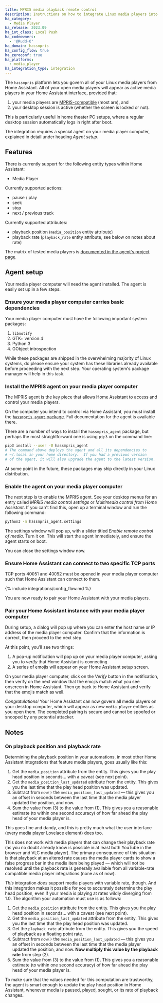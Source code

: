 ```yaml
---
title: MPRIS media playback remote control
description: Instructions on how to integrate Linux media players into Home Assistant
ha_category:
  - Media Player
ha_release: 2023.09
ha_iot_class: Local Push
ha_codeowners:
  - '@Rudd-O'
ha_domain: hassmpris
ha_config_flow: true
ha_zeroconf: true
ha_platforms:
  - media_player
ha_integration_type: integration
---
```


The `hassmpris` platform lets you govern all of your Linux media players from Home Assistant.  All of your open media players will appear as active media players in your Home Assistant interface, provided that:

1. your media players are [MPRIS-compatible](https://specifications.freedesktop.org/mpris-spec/) (most are), and
2. your desktop session is active (whether the screen is locked or not).

This is particularly useful in home theater PC setups, where a regular desktop session automatically logs in right after boot.

The integration requires a special agent on your media player computer, explained in detail under heading *Agent setup*.

## Features

There is currently support for the following entity types within Home Assistant:

- Media Player

Currently supported actions:

- pause / play
- seek
- stop
- next / previous track

Currently supported attributes:

- playback position (`media_position` entity attribute)
- playback rate (`playback_rate` entity attribute, see below on notes about rate)

The matrix of tested media players is [documented in the agent's project page](https://pypi.org/project/hassmpris-agent/).

## Agent setup

Your media player computer will need the agent installed.  The agent is easily set up in a few steps.

### Ensure your media player computer carries basic dependencies

Your media player computer must have the following important system packages:

1. `libnotify`
2. GTK+ version 4
3. Python 3
4. GObject introspection

While these packages are shipped in the overwhelming majority of Linux systems, do please ensure your system has these libraries already available before proceeding with the next step. Your operating system's package manager will help in this task.

### Install the MPRIS agent on your media player computer

The MPRIS agent is the key piece that allows Home Assistant to access and control your media players.

On the computer you intend to control via Home Assistant, you must install the [`hassmpris_agent` package](https://pypi.org/project/hassmpris-agent/).  Full documentation for the agent is available there.

There are a number of ways to install the `hassmpris_agent` package, but perhaps the most straightforward one is using `pip3` on the command line:

```bash
pip3 install --user -U hassmpris_agent
# The command above deploys the agent and all its dependencies to
# ~/.local in your home directory.  If you had a previous version
# of the agent, it will also upgrade the agent to the latest version.
```

At some point in the future, these packages may ship directly in your Linux distribution.

### Enable the agent on your media player computer

The next step is to enable the MPRIS agent. See your desktop menus for an entry called *MPRIS media control settings* or *Multimedia control from Home Assistant*. If you can't find this, open up a terminal window and run the following command:

```bash
python3 -m hassmpris_agent.settings
```

The settings window will pop up, with a slider titled *Enable remote control of media*. Turn it on. This will start the agent immediately, and ensure the agent starts on boot.

You can close the settings window now.

### Ensure Home Assistant can connect to two specific TCP ports

TCP ports 40051 and 40052 must be opened in your media player computer such that Home Assistant can connect to them.

{% include integrations/config_flow.md %}

You are now ready to pair your Home Assistant with your media players.

### Pair your Home Assistant instance with your media player computer

During setup, a dialog will pop up where you can enter the host name or IP address of the media player computer. Confirm that the information is correct, then proceed to the next step.

At this point, you'll see two things:

1. A pop-up notification will pop up on your media player computer, asking you to *verify* that Home Assistant is connecting.
2. A series of emojis will appear on your Home Assistant setup screen.

On your media player computer, click on the *Verify* button in the notification, then verify on the next window that the emojis match what you see onscreen in Home Assistant. Then go back to Home Assistant and verify that the emojis match as well.

*Congratulations!*  Your Home Assistant can now govern all media players on your desktop computer, which will appear as new `media_player` entities as you open them. The completed pairing is secure and cannot be spoofed or snooped by any potential attacker.

## Notes

### On playback position and playback rate

Determining the playback position in your automations, in most other Home Assistant integrations that feature media players, goes usually like this:

1. Get the `media_position` attribute from the entity.  This gives you the play head position in seconds... with a caveat (see next point).
2. Get the `media_position_last_updated` attribute from the entity.  This gives you the last time that the play head position was updated.
3. Subtract from `now()` the `media_position_last_updated` — this gives you an offset in seconds between the last time that the media player updated the position, and now.
4. Sum the value from (3) to the value from (1).  This gives you a reasonable estimate (to within one second accuracy) of how far ahead the play head of your media player is.

This goes fine and dandy, and this is pretty much what the user interface (every media player Lovelace element) does too.

This does not work with media players that can change their playback rate (as you no doubt already know is possible in at least both YouTube in the browser and VLC media player).  The primary consequence of this situation is that playback at an altered rate causes the media player cards to show a false progress bar in the media item being played — which will not be resolved until the playback rate is generally available from all variable-rate compatible media player integrations (none as of now).

*This* integration *does* support media players with variable rate, though.  And this integration makes it possible for you to accurately determine the play head position, even if your media is playing at rates wildly diverging from 1.0.  The algorithm your automation must use is as follows:

1. Get the `media_position` attribute from the entity.  This gives you the play head position in seconds... with a caveat (see next point).
2. Get the `media_position_last_updated` attribute from the entity.  This gives you the last time that the play head position was updated.
3. Get the `playback_rate` attribute from the entity.  This gives you the speed of playback as a floating point rate.
4. Subtract from `now()` the `media_position_last_updated` — this gives you an offset in seconds between the last time that the media player updated the position, and now.  **Now multiply this value by the playback rate** from step (2).
5. Sum the value from (3) to the value from (1).  This gives you a reasonable estimate (to within one second accuracy) of how far ahead the play head of your media player is.

To make sure that the values needed for this computation are trustworthy, the agent is smart enough to update the play head position in Home Assistant, whenever media is paused, played, sought, or its rate of playback changes.
